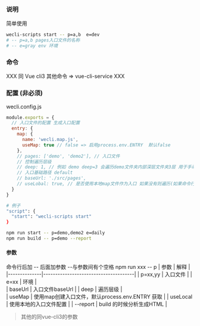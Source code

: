### 说明
简单使用
```sh
wecli-scripts start -- p=a,b  e=dev
# -- p=a,b pages入口文件的名称
# -- e=gray env 环境
```

### 命令
XXX 同 Vue cli3 其他命令 => vue-cli-service XXX

### 配置 (非必须)
wecli.config.js

```js
module.exports = {
  // 入口文件的配置 生成入口配置
  entry: {
    map: {
      name: 'wecli.map.js',
      useMap: true // false => 启用process.env.ENTRY  默认false
    },
    // pages: ['demo', 'demo2'], // 入口文件
    // 控制遍历层级
    // deep: 1, // 例如 demo deep=3 会遍历demo文件夹内部深层文件夹3层 用于手动优化
    // 入口基础路径 default 
    // baseUrl: './src/pages',
    // useLobal: true, // 是否使用本地map文件作为入口 如果没有则遍历(如果命令行带p参数则创建，如果本地配置entry有pages字段 则创建)
  }
}
```


```sh
# 例子
"script": {
  "start": "wecli-scripts start"
}

npm run start -- p=demo,demo2 e=daily
npm run build -- p=demo --report
```

#### 参数
命令行后加 -- 后面加参数  --与参数间有个空格
npm run xxx -- p
|    参数       |                 解释                  |
|--------------|--------------------------------------|
|  p=xx,yy     |              入口文件                  |
|  e=xx        |                 环境                  |  
|  baseUrl     |            入口文件baseUrl             |
|  deep        |               遍历层级                 |  
|  useMap      |  使用map创建入口文件，默认process.env.ENTRY 获取  |
|  useLocal    |         使用本地的入口文件配置           |
| --report     |        build 的时候分析生成HTML         |

> 其他的同vue-cli3的参数